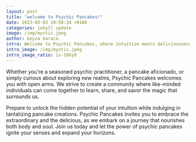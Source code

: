 ```yaml
---
layout: post
title: "welcome to Psychic Pancakes!"
date: 2023-05-03 10:50:34 +0100
categories: jekyll update
image: /img/mystic.jpeg
author: beyza karaca
intro: Welcome to Psychic Pancakes, where intuition meets deliciousness. 
intro_image: /img/mystic.jpeg
intro_image_ratio: is-16by9
---
```


Whether you're a seasoned psychic practitioner, a pancake aficionado, or simply curious about exploring new realms, Psychic Pancakes welcomes you with open arms. We strive to create a community where like-minded individuals can come together to learn, share, and savor the magic that surrounds us.

Prepare to unlock the hidden potential of your intuition while indulging in tantalizing pancake creations. Psychic Pancakes invites you to embrace the extraordinary and the delicious, as we embark on a journey that nourishes both body and soul. Join us today and let the power of psychic pancakes ignite your senses and expand your horizons.